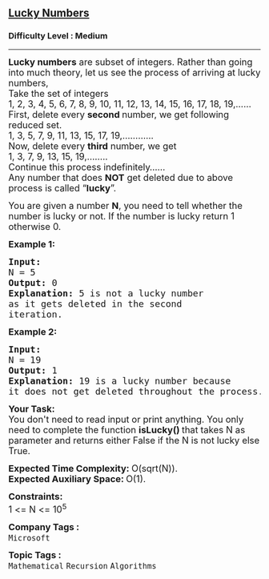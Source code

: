 <h2><a href="https://www.geeksforgeeks.org/problems/lucky-numbers2911/1?page=1&category=Recursion&difficulty=Easy,Medium&sortBy=submissions">Lucky Numbers</a></h2><h3>Difficulty Level : Medium</h3><hr><div class="problems_problem_content__Xm_eO"><p><span style="font-size: 18px;"><strong>Lucky numbers</strong> are subset of integers. Rather than going into much theory, let us see the process of arriving at lucky numbers,<br>Take the set of integers<br>1, 2, 3, 4, 5, 6, 7, 8, 9, 10, 11, 12, 13, 14, 15, 16, 17, 18, 19,……<br>First, delete every <strong>second </strong>number, we get following reduced set.<br>1, 3, 5, 7, 9, 11, 13, 15, 17, 19,…………<br>Now, delete every <strong>third</strong> number, we get<br>1, 3, 7, 9, 13, 15, 19,….….<br>Continue this process indefinitely……<br>Any number that does <strong>NOT</strong> get deleted due to above process is called “<strong>lucky</strong>”.</span></p>
<p><span style="font-size: 18px;">You are given a number <strong>N</strong>, you need to tell whether the number is lucky or not. If the number is lucky return 1 otherwise 0.</span></p>
<p><span style="font-size: 18px;"><strong>Example 1:</strong></span></p>
<pre><span style="font-size: 18px;"><strong>Input:
</strong>N = 5
<strong>Output: </strong>0<strong>
Explanation: </strong>5 is not a lucky number 
as it gets deleted in the second 
iteration.
</span></pre>
<p><span style="font-size: 18px;"><strong>Example 2:</strong></span></p>
<pre><span style="font-size: 18px;"><strong>Input:
</strong>N = 19
<strong>Output: </strong>1<strong>
Explanation: </strong>19 is a lucky number because <br>it does not get deleted throughout the process.</span></pre>
<p><span style="font-size: 18px;"><strong>Your Task:</strong><br>You don't need to read input or print anything. You only need to complete the function <strong>isLucky()&nbsp;</strong>that takes N&nbsp;as parameter and returns either False&nbsp;if the N&nbsp;is not lucky else True.</span></p>
<p><span style="font-size: 18px;"><strong>Expected Time Complexity:&nbsp;</strong>O(sqrt(N)).<br><strong>Expected Auxiliary&nbsp;Space:&nbsp;</strong>O(1).</span></p>
<p><span style="font-size: 18px;"><strong>Constraints:</strong></span><br><span style="font-size: 18px;">1 &lt;= N &lt;= 10<sup>5</sup></span></p></div><p><span style=font-size:18px><strong>Company Tags : </strong><br><code>Microsoft</code>&nbsp;<br><p><span style=font-size:18px><strong>Topic Tags : </strong><br><code>Mathematical</code>&nbsp;<code>Recursion</code>&nbsp;<code>Algorithms</code>&nbsp;